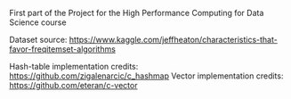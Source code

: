 First part of the Project for the High Performance Computing for Data Science course


Dataset source: https://www.kaggle.com/jeffheaton/characteristics-that-favor-freqitemset-algorithms

Hash-table implementation credits: https://github.com/zigalenarcic/c_hashmap
Vector implementation credits: https://github.com/eteran/c-vector
